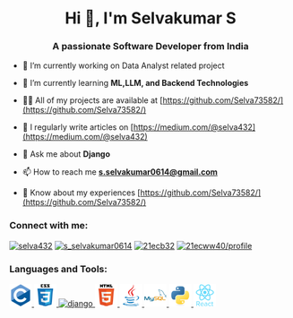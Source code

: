 <!DOCTYPE html>
<html lang="en">
<head>
    <meta charset="UTF-8">
    <meta name="viewport" content="width=device-width, initial-scale=1.0">
    
</head>
<body>
    <h1 align="center">Hi 👋, I'm Selvakumar S</h1>
<h3 align="center">A passionate Software Developer from India</h3>

- 🔭 I’m currently working on Data Analyst related project

- 🌱 I’m currently learning **ML,LLM, and Backend Technologies**

- 👨‍💻 All of my projects are available at [https://github.com/Selva73582/](https://github.com/Selva73582/)

- 📝 I regularly write articles on [https://medium.com/@selva432](https://medium.com/@selva432)

- 💬 Ask me about **Django**

- 📫 How to reach me **s.selvakumar0614@gmail.com**

- 📄 Know about my experiences [https://github.com/Selva73582/](https://github.com/Selva73582/)

<h3 align="left">Connect with me:</h3>
<p align="left">
<a href="https://linkedin.com/in/selva432" target="blank"><img align="center" src="https://raw.githubusercontent.com/rahuldkjain/github-profile-readme-generator/master/src/images/icons/Social/linked-in-alt.svg" alt="selva432" height="30" width="40" /></a>
<a href="https://www.hackerrank.com/s_selvakumar0614" target="blank"><img align="center" src="https://raw.githubusercontent.com/rahuldkjain/github-profile-readme-generator/master/src/images/icons/Social/hackerrank.svg" alt="s_selvakumar0614" height="30" width="40" /></a>
<a href="https://www.leetcode.com/21ecb32" target="blank"><img align="center" src="https://raw.githubusercontent.com/rahuldkjain/github-profile-readme-generator/master/src/images/icons/Social/leet-code.svg" alt="21ecb32" height="30" width="40" /></a>
<a href="https://auth.geeksforgeeks.org/user/21ecww40/profile" target="blank"><img align="center" src="https://raw.githubusercontent.com/rahuldkjain/github-profile-readme-generator/master/src/images/icons/Social/geeks-for-geeks.svg" alt="21ecww40/profile" height="30" width="40" /></a>
</p>

<h3 align="left">Languages and Tools:</h3>
<p align="left"> <a href="https://www.cprogramming.com/" target="_blank" rel="noreferrer"> <img src="https://raw.githubusercontent.com/devicons/devicon/master/icons/c/c-original.svg" alt="c" width="40" height="40"/> </a> <a href="https://www.w3schools.com/css/" target="_blank" rel="noreferrer"> <img src="https://raw.githubusercontent.com/devicons/devicon/master/icons/css3/css3-original-wordmark.svg" alt="css3" width="40" height="40"/> </a> <a href="https://www.coursera.org/account/accomplishments/certificate/S52ZWUR73HKN" target="_blank" rel="noreferrer"> <img src="https://cdn.worldvectorlogo.com/logos/django.svg" alt="django" width="40" height="40"/> </a> <a href="https://www.w3.org/html/" target="_blank" rel="noreferrer"> <img src="https://raw.githubusercontent.com/devicons/devicon/master/icons/html5/html5-original-wordmark.svg" alt="html5" width="40" height="40"/> </a> <a href="https://www.java.com" target="_blank" rel="noreferrer"> <img src="https://raw.githubusercontent.com/devicons/devicon/master/icons/java/java-original.svg" alt="java" width="40" height="40"/> </a> <a href="https://www.udemy.com/certificate/UC-2e72904d-a39c-448a-bd9c-4630cb0d5918/" target="_blank" rel="noreferrer"> <img src="https://raw.githubusercontent.com/devicons/devicon/master/icons/mysql/mysql-original-wordmark.svg" alt="mysql" width="40" height="40"/> </a> <a href="https://www.coursera.org/account/accomplishments/certificate/6ZK8NYS4S75T" target="_blank" rel="noreferrer"> <img src="https://raw.githubusercontent.com/devicons/devicon/master/icons/python/python-original.svg" alt="python" width="40" height="40"/> </a> <a href="https://www.coursera.org/account/accomplishments/certificate/WMZ9KLZYT5RZ" target="_blank" rel="noreferrer"> <img src="https://raw.githubusercontent.com/devicons/devicon/master/icons/react/react-original-wordmark.svg" alt="react" width="40" height="40"/> </a> </p>

</body>
</html>
